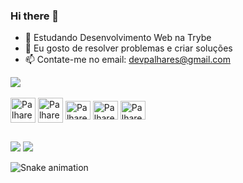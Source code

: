 ### Hi there 👋


- 🌱 Estudando Desenvolvimento Web na Trybe
- 🤔 Eu gosto de resolver problemas e criar soluções
- 📫 Contate-me no email: devpalhares@gmail.com 




<!--   <div align="center">
  <a href="https://github.com/GPalhares">
  <img height="180em" src="https://github-readme-stats.vercel.app/api?username=GPalhares&show_icons=true&theme=dracula&include_all_commits=true&count_private=true"/>
  <img height="180em" src="https://github-readme-stats.vercel.app/api/top-langs/?username=GPalhares&layout=compact&langs_count=7&theme=dracula"/>
</div> -->
<img align="center" src="https://github-readme-stats.vercel.app/api/wakatime?username==GPalhares&theme=monokai&hide_title=true&layout=default" />

  </div>
<div style="display: inline_block"><br>
  <img align="center" alt="Palhares-Javascript" height="40" width="40" src="https://pcodinomebzero.neocities.org/Imagens/javascript1.png">
    <img align="center" alt="Palhares-React" height="40" width="40" src="https://upload.wikimedia.org/wikipedia/commons/thumb/a/a7/React-icon.svg/640px-React-icon.svg.png">
  <img align="center" alt="Palhares-Flutter" height="30" width="40" src="https://cdn.jsdelivr.net/gh/devicons/devicon/icons/flutter/flutter-original.svg">
  <img align="center" alt="Palhares-Dart" height="30" width="40" src="https://cdn.jsdelivr.net/gh/devicons/devicon/icons/dart/dart-original.svg">
  <img align="center" alt="Palhares-Android" height="30" width="40" src="https://cdn.jsdelivr.net/gh/devicons/devicon/icons/android/android-original.svg">
  

</div>

##

<div> 


  <a href = "mailto:devpalhares@gmail.com"><img src="https://img.shields.io/badge/-Gmail-%23333?style=for-the-badge&logo=gmail&logoColor=white" target="_blank"></a>
  <a href="https://www.linkedin.com/in/gabriel-palhares-miranda-8378b5215" target="_blank"><img src="https://img.shields.io/badge/-LinkedIn-%230077B5?style=for-the-badge&logo=linkedin&logoColor=white" target="_blank"></a> 
 
  ![Snake animation](https://github.com/GPalhares/GPalhares/blob/output/github-contribution-grid-snake.svg)
 
</div>

